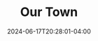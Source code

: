 ---
title: Our Town
Theatre: Apex Theatre Studio
Venue: Apex Theatre Studio
Season: 12
date: 2024-06-17T20:28:01-04:00
opening_date: 2025-03-21
closing_date: 2025-04-05
showtimes:
  - 2025-03-21 19:30:00
  - 2025-03-22 19:30:00
  - 2025-03-23 14:00:00
  - 2025-03-28 19:30:00
  - 2025-03-29 19:30:00
  - 2025-03-30 14:00:00
  - 2025-04-04 19:30:00
  - 2025-04-05 19:30:00
featured_image: 
featured_image_alt: 
featured_image_caption: 
featured_image_attr: 
featured_image_attr_link: 
playbill:
Website: 
Tickets: 
show_details: 
cast:
crew:
orchestra:
genres: 
Description: 
---